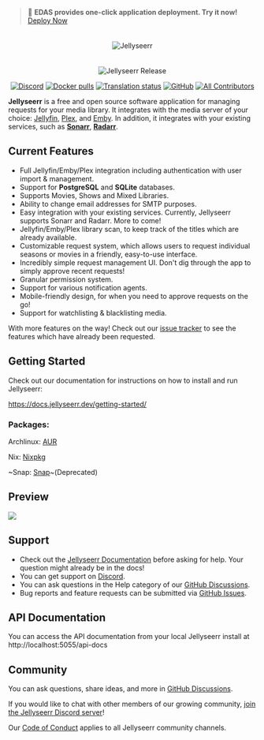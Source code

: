 > 🚀 **EDAS provides one-click application deployment. Try it now!** [Deploy Now](https://edasnext.console.aliyun.com/#/home?tab=marketplace&marketDetail=6a387d9d-8bee-448e-9c8b-ce547ddb9a7e)

<p align="center">
<img src="https://edas-hz.oss-cn-hangzhou.aliyuncs.com/edas-apps/charts-store/jellyseerr/image/logo_full.svg" alt="Jellyseerr" style="margin: 20px 0;">
</p>
<p align="center">
<img src="https://edas-hz.oss-cn-hangzhou.aliyuncs.com/edas-apps/charts-store/jellyseerr/image/badge.svg" alt="Jellyseerr Release" />

<p align="center">
<a href="https://discord.gg/ckbvBtDJgC"><img src="https://edas-hz.oss-cn-hangzhou.aliyuncs.com/edas-apps/charts-store/jellyseerr/image/68747470733a2f2f696d672e736869656c64732e696f2f646973636f72642f393532363536313737393234333030393332.svg" alt="Discord"></a>
<a href="https://hub.docker.com/r/fallenbagel/jellyseerr"><img src="https://edas-hz.oss-cn-hangzhou.aliyuncs.com/edas-apps/charts-store/jellyseerr/image/68747470733a2f2f696d672e736869656c64732e696f2f646f636b65722f70756c6c732f66616c6c656e626167656c2f6a656c6c797365657272.svg" alt="Docker pulls"></a>
<a href="http://translate.jellyseerr.dev/engage/jellyseerr/"><img src="https://edas-hz.oss-cn-hangzhou.aliyuncs.com/edas-apps/charts-store/jellyseerr/image/687474703a2f2f7472616e736c6174652e6a656c6c7973656572722e6465762f7769646765742f6a656c6c7973656572722f6a656c6c7973656572722d66726f6e74656e642f7376672d62616467652e737667.svg" alt="Translation status" /></a>
<a href="https://github.com/fallenbagel/jellyseerr/blob/develop/LICENSE"><img alt="GitHub" src="https://edas-hz.oss-cn-hangzhou.aliyuncs.com/edas-apps/charts-store/jellyseerr/image/68747470733a2f2f696d672e736869656c64732e696f2f6769746875622f6c6963656e73652f66616c6c656e626167656c2f6a656c6c797365657272.svg"></a>
<!-- ALL-CONTRIBUTORS-BADGE:START - Do not remove or modify this section -->
<a href="#contributors-"><img alt="All Contributors" src="https://edas-hz.oss-cn-hangzhou.aliyuncs.com/edas-apps/charts-store/jellyseerr/image/all_contributors-69-orange.svg"/></a>
<!-- ALL-CONTRIBUTORS-BADGE:END -->

**Jellyseerr** is a free and open source software application for managing requests for your media library. It integrates with the media server of your choice: [Jellyfin](https://jellyfin.org), [Plex](https://plex.tv), and [Emby](https://emby.media/). In addition, it integrates with your existing services, such as **[Sonarr](https://sonarr.tv/)**, **[Radarr](https://radarr.video/)**.

## Current Features

- Full Jellyfin/Emby/Plex integration including authentication with user import & management.
- Support for **PostgreSQL** and **SQLite** databases.
- Supports Movies, Shows and Mixed Libraries.
- Ability to change email addresses for SMTP purposes.
- Easy integration with your existing services. Currently, Jellyseerr supports Sonarr and Radarr. More to come!
- Jellyfin/Emby/Plex library scan, to keep track of the titles which are already available.
- Customizable request system, which allows users to request individual seasons or movies in a friendly, easy-to-use interface.
- Incredibly simple request management UI. Don't dig through the app to simply approve recent requests!
- Granular permission system.
- Support for various notification agents.
- Mobile-friendly design, for when you need to approve requests on the go!
- Support for watchlisting & blacklisting media.

With more features on the way! Check out our [issue tracker](https://github.com/fallenbagel/jellyseerr/issues) to see the features which have already been requested.

## Getting Started

Check out our documentation for instructions on how to install and run Jellyseerr:

https://docs.jellyseerr.dev/getting-started/

### Packages:

Archlinux: [AUR](https://aur.archlinux.org/packages/jellyseerr)

Nix: [Nixpkg](https://search.nixos.org/packages?channel=unstable&show=jellyseerr)

~Snap: [Snap](https://snapcraft.io/jellyseerr)~(Deprecated)

## Preview

<img src="https://edas-hz.oss-cn-hangzhou.aliyuncs.com/edas-apps/charts-store/jellyseerr/image/preview.jpg">

## Support

- Check out the [Jellyseerr Documentation](https://docs.jellyseerr.dev) before asking for help. Your question might already be in the docs!
- You can get support on [Discord](https://discord.gg/ckbvBtDJgC).
- You can ask questions in the Help category of our [GitHub Discussions](https://github.com/fallenbagel/jellyseerr/discussions).
- Bug reports and feature requests can be submitted via [GitHub Issues](https://github.com/fallenbagel/jellyseerr/issues).

## API Documentation

You can access the API documentation from your local Jellyseerr install at http://localhost:5055/api-docs

## Community

You can ask questions, share ideas, and more in [GitHub Discussions](https://github.com/fallenbagel/jellyseerr/discussions).

If you would like to chat with other members of our growing community, [join the Jellyseerr Discord server](https://discord.gg/ckbvBtDJgC)!

Our [Code of Conduct](https://github.com/fallenbagel/jellyseerr/blob/develop/CODE_OF_CONDUCT.md) applies to all Jellyseerr community channels.
